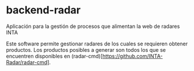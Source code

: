 # backend-radar
Aplicación para la gestión de procesos que alimentan la web de radares INTA

Este software permite gestionar radares de los cuales se requieren obtener productos. Los productos posibles a generar son todos los
que se encuentren disponibles en (radar-cmd)[https://github.com/INTA-Radar/radar-cmd].
